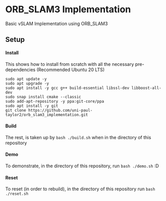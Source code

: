 # ORB_SLAM3 Implementation
Basic vSLAM Implementation using ORB_SLAM3

## Setup
#### Install
This shows how to install from scratch with all the necessary pre-dependencies (Recommended Ubuntu 20 LTS)
```
sudo apt update -y
sudo apt upgrade -y
sudo apt install -y gcc g++ build-essential libssl-dev libboost-all-dev
sudo snap install cmake --classic
sudo add-apt-repository -y ppa:git-core/ppa
sudo apt install -y git
git clone https://github.com/uni-paul-taylor2/orb_slam3_implementation.git
```

#### Build
The rest, is taken up by `bash ./build.sh` when in the directory of this repository

#### Demo
To demonstrate, in the directory of this repository, run `bash ./demo.sh` :D

#### Reset
To reset (in order to rebuild), in the directory of this repository run `bash ./reset.sh`
